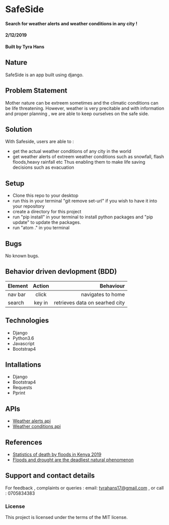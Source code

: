 # SafeSide
#### Search for weather alerts and weather conditions in any city ! 
#### 2/12/2019
#### Built by **Tyra Hans**
## Nature
SafeSide is an app built using django.

## Problem Statement
Mother nature can be extreem sometimes and the climatic conditions can be life threatening. However, weather is very precitable and with information and proper planning , we are able to keep ourselves on the safe side.

## Solution
With Safeside, users are able to :
* get the actual weather conditions of any city in the world
* get weather alerts of extreem weather conditions such as snowfall, flash floods,heavy rainfall etc
Thus enabling them to make life saving decisions such as evacuation

## Setup
* Clone this repo to your desktop
* run this in your terminal "git remove set-url" if you wish to have it into your repository
* create a directory for this project
* run "pip install" in your terminal to install python packages and "pip update" to update the packages.
* run "atom ." in you terminal

## Bugs
No known bugs.
## Behavior driven devlopment (BDD)
| Element           | Action               | Behaviour                      |
| ------------------|:--------------------:| ------------------------------:|
| nav bar           |click                 |navigates to home               |
| search            |key in                |retrieves data on searhed city  |

## Technologies
* Django
* Python3.6
* Javascript
* Bootstrap4

## Intallations
* Django
* Bootstrap4
* Requests
* Pprint

## APIs
* [Weather alerts api](https://developer.here.com/documentation/weather/dev_guide/topics/example-severe-weather-alerts.html)
* [Weather conditions api](https://openweathermap.org/appid)

## References
* [Statistics of death by floods in Kenya 2019](http://floodlist.com/tag/kenya)
* [Floods and drought are the deadliest natural phenomenon](https://www.livescience.com/32410-whats-the-deadliest-natural-phenomenon.html)

## Support and contact details
For feedback , complaints or queries :
 email: tyrahans17@gmail.com , or call : 0705834383
### License
This project is licensed under the terms of the MIT license.